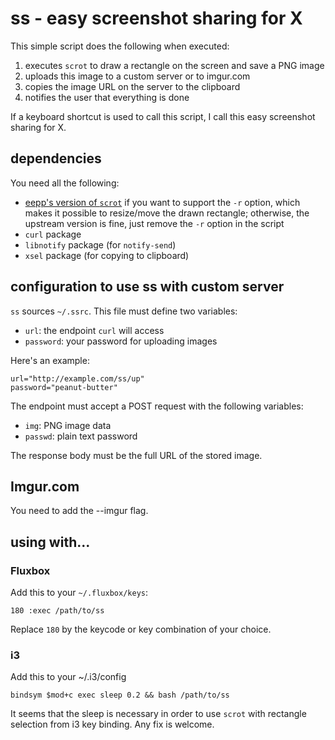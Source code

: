 ss - easy screenshot sharing for X
==================================

This simple script does the following when executed:

  1. executes `scrot` to draw a rectangle on the screen and save a PNG image
  2. uploads this image to a custom server or to imgur.com
  3. copies the image URL on the server to the clipboard
  4. notifies the user that everything is done

If a keyboard shortcut is used to call this script, I call this easy screenshot sharing for X.

dependencies
------------

You need all the following:

  * [eepp's version of `scrot`](https://github.com/eepp/scrot)
     if you want to support the `-r` option, which
     makes it possible to resize/move the drawn rectangle; otherwise, the upstream
     version is fine, just remove the `-r` option in the script
  * `curl` package
  * `libnotify` package (for `notify-send`)
  * `xsel` package (for copying to clipboard)

configuration to use ss with custom server
------------------------------------------

`ss` sources `~/.ssrc`. This file must define two variables:

  * `url`: the endpoint `curl` will access
  * `password`: your password for uploading images

Here's an example:

```
url="http://example.com/ss/up"
password="peanut-butter"
```

The endpoint must accept a POST request with the following variables:

  * `img`: PNG image data
  * `passwd`: plain text password

The response body must be the full URL of the stored image.

Imgur.com
---------

You need to add the --imgur flag.

using with...
-------------

### Fluxbox

Add this to your `~/.fluxbox/keys`:

```
180 :exec /path/to/ss
```

Replace `180` by the keycode or key combination of your choice.

### i3

Add this to your ~/.i3/config
```
bindsym $mod+c exec sleep 0.2 && bash /path/to/ss
```

It seems that the sleep is necessary in order to use `scrot` with rectangle selection from i3 key binding. Any fix is welcome.
